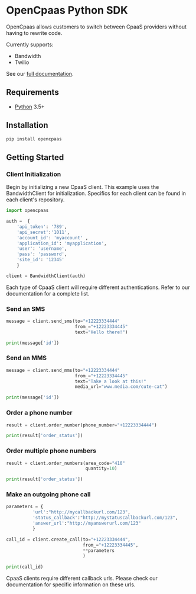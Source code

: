 # OpenCpaas Python SDK

OpenCpaas allows customers to switch between CpaaS providers without having to rewrite code.

Currently supports:

- Bandwidth
- Twilio

See our [full documentation]().

## Requirements

- [Python](https://www.python.org/downloads/) 3.5+

## Installation

```python
pip install opencpaas
```
	
## Getting Started

### Client Initialization

Begin by initializing a new CpaaS client. This example uses the BandwidthClient for initialization. Specifics for each client can be found in each client's repository.

```python
import opencpaas

auth = 	{
	'api_token': '789',
	'api_secret':'1011',
	'account_id': 'myaccount' ,
	'application_id': 'myapplication',
	'user': 'username',
	'pass': 'password',
	'site_id': '12345' 
	}

client = BandwidthClient(auth)

```

Each type of CpaaS client will require different authentications. Refer to our documentation for a complete list.

### Send an SMS

```python
message = client.send_sms(to="+12223334444"
                          from_="+12223334445"
                          text="Hello there!")

print(message['id'])
```

### Send an MMS

```python
message = client.send_mms(to="+12223334444"
                          from_="+12223334445"
                          text="Take a look at this!"
                          media_url="www.media.com/cute-cat")

print(message['id'])
```

### Order a phone number
```python
result = client.order_number(phone_number="+12223334444")

print(result['order_status'])
```

### Order multiple phone numbers
```python
result = client.order_numbers(area_code="410"
                              quantity=10)

print(result['order_status'])
```

### Make an outgoing phone call
```python
parameters = {
          'url':"http://mycallbackurl.com/123",
          'status_callback':"http://mystatuscallbackurl.com/123",
          'answer_url':"http://myanswerurl.com/123"
          }

call_id = client.create_call(to="+12223334444",
                             from_="+12223334445",
                             **parameters
                             )
                             
print(call_id)
```
CpaaS clients require different callback urls. Please check our documentation for specific information on these urls.
